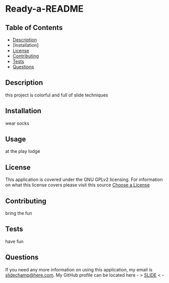 # Ready-a-README

  ## Table of Contents
  - [Description](#description)
  - [Installation]
  - [License](#license)
  - [Contributing](#contributing)
  - [Tests](#tests)
  - [Questions](#questions)
  
  ## Description
  this project is colorful and full of slide techniques
  
  ## Installation
  wear socks
  
  ## Usage
  at the play lodge

  ## License
  This application is covered under the GNU GPLv2 licensing.
  For information on what this license covers please visit this source [Choose a License](https://choosealicense.com/appendix/)
  
  ## Contributing
  bring the fun
  
  ## Tests
  have fun
  
  ## Questions
  If you need any more information on using this application, my email is slidechamp@here.com.
  My GitHub profile can be located here - >  [SLIDE](https://github.com/SLIDE)  < -